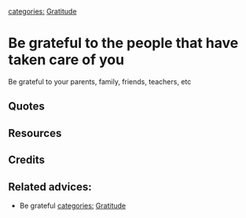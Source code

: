 [categories:](categories/index.md) [Gratitude](../categories/Gratitude.md)
# Be grateful to the people that have taken care of you

Be grateful to your parents, family, friends, teachers, etc 

## Quotes

## Resources

## Credits

## Related advices:

- Be grateful
[categories:](categories/index.md) [Gratitude](../categories/Gratitude.md)